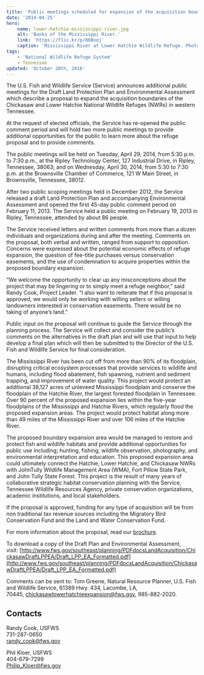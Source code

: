 ```yaml
---
title: 'Public meetings scheduled for expansion of the acquisition boundaries of Chickasaw and Lower Hatchie National Wildlife Refuges'
date: '2014-04-25'
hero:
    name: lower-hatchie-mississippi-river.jpg
    alt: 'Banks of the Mississippi River.'
    link: 'https://flic.kr/p/86Bxoj'
    caption: 'Mississippi River at Lower Hatchie Wildlife Refuge. Photo by <a href=\"https://www.flickr.com/photos/rwklose/\" target=\"_blank\">Roland Klose</a> <a href=\"https://creativecommons.org/licenses/by-nd/2.0/\" target=\"_blank\">CC BY-ND 2.0</a>.'
tags:
    - 'National Wildlife Refuge System'
    - Tennessee
updated: 'October 20th, 2016'
---
```


The U.S. Fish and Wildlife Service (Service) announces additional public meetings for the Draft Land Protection Plan and Environmental Assessment which describe a proposal to expand the acquisition boundaries of the Chickasaw and Lower Hatchie National Wildlife Refuges (NWRs) in western Tennessee.

At the request of elected officials, the Service has re-opened the public comment period and will hold two more public meetings to provide additional opportunities for the public to learn more about the refuge proposal and to provide comments.

The public meetings will be held on Tuesday, April 29, 2014, from 5:30 p.m. to 7:30 p.m., at the Ripley Technology Center, 127 Industrial Drive, in Ripley, Tennessee, 38063; and on Wednesday, April 30, 2014, from 5:30 to 7:30 p.m. at the Brownsville Chamber of Commerce, 121 W Main Street, in Brownsville, Tennessee, 38012.

After two public scoping meetings held in December 2012, the Service released a draft Land Protection Plan and accompanying Environmental Assessment and opened the first 45-day public comment period on February 11, 2013. The Service held a public meeting on February 19, 2013 in Ripley, Tennessee, attended by about 86 people.

The Service received letters and written comments from more than a dozen individuals and organizations during and after the meeting. Comments on the proposal, both verbal and written, ranged from support to opposition. Concerns were expressed about the potential economic effects of refuge expansion, the question of fee-title purchases versus conservation easements, and the use of condemnation to acquire properties within the proposed boundary expansion.

“We welcome the opportunity to clear up any misconceptions about the project that may be lingering or to simply meet a refuge neighbor,” said Randy Cook, Project Leader. “I also want to reiterate that if this proposal is approved, we would only be working with willing sellers or willing landowners interested in conservation easements. There would be no taking of anyone’s land.”

Public input on the proposal will continue to guide the Service through the planning process. The Service will collect and consider the public’s comments on the alternatives in the draft plan and will use that input to help develop a final plan which will then be submitted to the Director of the U.S. Fish and Wildlife Service for final consideration.

The Mississippi River has been cut off from more than 90% of its floodplain, disrupting critical ecosystem processes that provide services to wildlife and humans, including flood abatement, fish spawning, nutrient and sediment trapping, and improvement of water quality. This project would protect an additional 38,127 acres of unleveed Mississippi floodplain and conserve the floodplain of the Hatchie River, the largest forested floodplain in Tennessee. Over 90 percent of the proposed expansion lies within the five-year floodplains of the Mississippi and Hatchie Rivers, which regularly flood the proposed expansion areas. The project would protect habitat along more than 49 miles of the Mississippi River and over 106 miles of the Hatchie River.

The proposed boundary expansion area would be managed to restore and protect fish and wildlife habitats and provide additional opportunities for public use including; hunting, fishing, wildlife observation, photography, and environmental interpretation and education. This proposed expansion area could ultimately connect the Hatchie, Lower Hatchie, and Chickasaw NWRs with JohnTully Wildlife Management Area (WMA), Fort Pillow State Park, and John Tully State Forest. This project is the result of many years of collaborative strategic habitat conservation planning with the Service, Tennessee Wildlife Resources Agency, private conservation organizations, academic institutions, and local stakeholders.

If the proposal is approved, funding for any type of acquisition will be from non traditional tax revenue sources including the Migratory Bird Conservation Fund and the Land and Water Conservation Fund.

For more information about the proposal, read our [brochure](http://www.fws.gov/southeast/news/ChickasawExpansionBrochApril.pdf).

To download a copy of the Draft Plan and Environmental Assessment, visit: [http://www.fws.gov/southeast/planning/PDFdocsLandAcquisition/ChickasawDraftLPPEA/Draft_LPP_EA_Formatted.pdf](http://www.fws.gov/southeast/planning/PDFdocsLandAcquisition/ChickasawDraftLPPEA/Draft_LPP_EA_Formatted.pdf)

Comments can be sent to: Tom Greene, Natural Resource Planner, U.S. Fish and Wildlife Service, 61389 Hwy. 434, Lacombe, LA, 70445, [chickasawlowerhatchieexpansion@fws.gov](mailto:chickasawlowerhatchieexpansion@fws.gov), 985-882-2020.

## Contacts

Randy Cook, USFWS  
731-287-0650  
[randy_cook@fws.gov](mailto:randy_cook@fws.gov)

Phil Kloer, USFWS  
404-679-7299  
[Philip_Kloer@fws.gov](mailto:Philip_Kloer@fws.gov)
